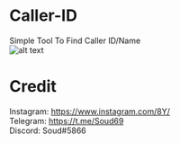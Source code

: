 # Caller-ID
Simple Tool To Find Caller ID/Name<br>
![alt text](https://github.com/Soud69/Caller-ID/blob/main/image.png?raw=true)
# Credit

Instagram: https://www.instagram.com/8Y/ <br>
Telegram: https://t.me/Soud69 <br>
Discord: Soud#5866


